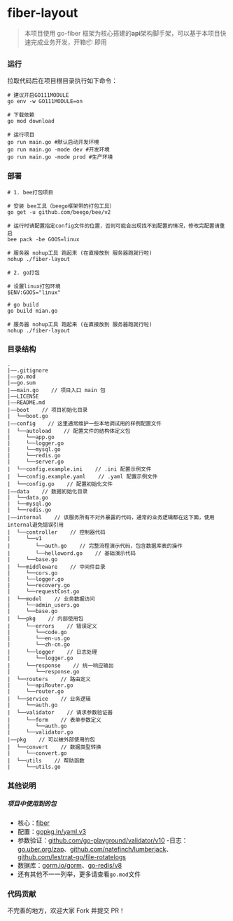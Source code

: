 
# fiber-layout

> 本项目使用 go-fiber 框架为核心搭建的**api**架构脚手架，可以基于本项目快速完成业务开发，开箱📦 即用


###  运行

拉取代码后在项目根目录执行如下命令：

```shell
# 建议开启GO111MODULE
go env -w GO111MODULE=on

# 下载依赖
go mod download

# 运行项目
go run main.go #默认启动开发环境
go run main.go -mode dev #开发环境
go run main.go -mode prod #生产环境
```

### 部署

```shell
# 1. bee打包项目

# 安装 bee工具（beego框架带的打包工具）
go get -u github.com/beego/bee/v2

# 运行时请配置指定config文件的位置，否则可能会出现找不到配置的情况，修改完配置请重启
bee pack -be GOOS=linux

# 服务器 nohup工具 跑起来 (在直接放到 服务器跑就行啦)
nohup ./fiber-layout

# 2. go打包

# 设置linux打包环境
$ENV:GOOS="linux"

# go build
go build mian.go

# 服务器 nohup工具 跑起来 (在直接放到 服务器跑就行啦)
nohup ./fiber-layout
```

### 目录结构

```
.
|——.gitignore
|——go.mod
|——go.sum
|——main.go    // 项目入口 main 包
|——LICENSE
|——README.md
|——boot    // 项目初始化目录
|  └──boot.go
|——config    // 这里通常维护一些本地调试用的样例配置文件
|  └──autoload    // 配置文件的结构体定义包
|     └──app.go
|     └──logger.go
|     └──mysql.go
|     └──redis.go
|     └──server.go
|  └──config.example.ini    // .ini 配置示例文件
|  └──config.example.yaml    // .yaml 配置示例文件
|  └──config.go    // 配置初始化文件
|——data    // 数据初始化目录
|  └──data.go
|  └──mysql.go
|  └──redis.go
|——internal    // 该服务所有不对外暴露的代码，通常的业务逻辑都在这下面，使用internal避免错误引用
|  └──controller    // 控制器代码
|     └──v1
|        └──auth.go    // 完整流程演示代码，包含数据库表的操作
|        └──helloword.go    // 基础演示代码
|     └──base.go
|  └──middleware    // 中间件目录
|     └──cors.go
|     └──logger.go
|     └──recovery.go
|     └──requestCost.go
|  └──model    // 业务数据访问
|     └──admin_users.go
|     └──base.go
|  └──pkg    // 内部使用包
|     └──errors    // 错误定义
|        └──code.go
|        └──en-us.go
|        └──zh-cn.go
|     └──logger    // 日志处理
|        └──logger.go
|     └──response    // 统一响应输出
|        └──response.go
|  └──routers    // 路由定义
|     └──apiRouter.go
|     └──router.go
|  └──service    // 业务逻辑
|     └──auth.go
|  └──validator    // 请求参数验证器
|     └──form    // 表单参数定义
|        └──auth.go
|     └──validator.go
|——pkg    // 可以被外部使用的包
|  └──convert    // 数据类型转换
|     └──convert.go
|  └──utils    // 帮助函数
|     └──utils.go
```
### 其他说明

##### 项目中使用到的包

- 核心：[fiber](https://github.com/gofiber/fiber)
- 配置：[gopkg.in/yaml.v3](https://github.com/go-yaml/yaml)
- 参数验证：[github.com/go-playground/validator/v10](https://github.com/go-playground/validator)
-日志：[go.uber.org/zap](https://github.com/uber-go/zap)、[github.com/natefinch/lumberjack](http://github.com/natefinch/lumberjack)、[github.com/lestrrat-go/file-rotatelogs](https://github.com/lestrrat-go/file-rotatelogs)
- 数据库：[gorm.io/gorm](https://github.com/go-gorm/gorm)、[go-redis/v8](https://github.com/go-redis/redis)
- 还有其他不一一列举，更多请查看`go.mod`文件

### 代码贡献

不完善的地方，欢迎大家 Fork 并提交 PR！